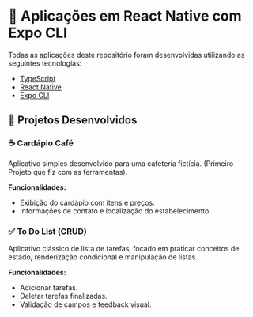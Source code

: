 # 📱 Aplicações em React Native com Expo CLI

Todas as aplicações deste repositório foram desenvolvidas utilizando as seguintes tecnologias:

- [TypeScript](https://www.typescriptlang.org/)
- [React Native](https://reactnative.dev/)
- [Expo CLI](https://docs.expo.dev/)

## 🚀 Projetos Desenvolvidos

### ☕ Cardápio Café

Aplicativo simples desenvolvido para uma cafeteria fictícia. (Primeiro Projeto que fiz com as ferramentas).


**Funcionalidades:**
- Exibição do cardápio com itens e preços.
- Informações de contato e localização do estabelecimento.

### ✅ To Do List (CRUD)

Aplicativo clássico de lista de tarefas, focado em praticar conceitos de estado, renderização condicional e manipulação de listas.


**Funcionalidades:**
- Adicionar tarefas.
- Deletar tarefas finalizadas.
- Validação de campos e feedback visual.

